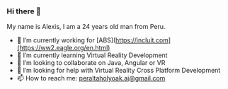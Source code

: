 ### Hi there 👋

<!--
**AlexisHolyoak/AlexisHolyoak** is a ✨ _special_ ✨ repository because its `README.md` (this file) appears on your GitHub profile.

Here are some ideas to get you started:

- 🔭 I’m currently working on ...
- 🌱 I’m currently learning ...
- 👯 I’m looking to collaborate on ...
- 🤔 I’m looking for help with ...
- 💬 Ask me about ...
- 📫 How to reach me: ...
- 😄 Pronouns: ...
- ⚡ Fun fact: ...
-->
My name is Alexis, I am a 24 years old man from Peru.
- 🔭 I’m currently working for [ABS](https://incluit.com](https://ww2.eagle.org/en.html)
- 🌱 I’m currently learning Virtual Reality Development
- 👯 I’m looking to collaborate on Java, Angular or VR
- 🤔 I’m looking for help with Virtual Reality Cross Platform Development
- 📫 How to reach me: peraltaholyoak.aj@gmail.com
